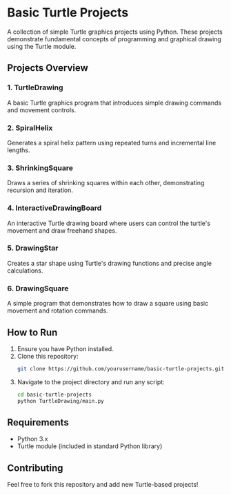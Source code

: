 # Basic Turtle Projects

A collection of simple Turtle graphics projects using Python. These projects demonstrate fundamental concepts of programming and graphical drawing using the Turtle module.

## Projects Overview

### 1. TurtleDrawing
A basic Turtle graphics program that introduces simple drawing commands and movement controls.

### 2. SpiralHelix
Generates a spiral helix pattern using repeated turns and incremental line lengths.

### 3. ShrinkingSquare
Draws a series of shrinking squares within each other, demonstrating recursion and iteration.

### 4. InteractiveDrawingBoard
An interactive Turtle drawing board where users can control the turtle's movement and draw freehand shapes.

### 5. DrawingStar
Creates a star shape using Turtle's drawing functions and precise angle calculations.

### 6. DrawingSquare
A simple program that demonstrates how to draw a square using basic movement and rotation commands.

## How to Run

1. Ensure you have Python installed.
2. Clone this repository:
   ```bash
   git clone https://github.com/yourusername/basic-turtle-projects.git
   ```
3. Navigate to the project directory and run any script:
   ```bash
   cd basic-turtle-projects
   python TurtleDrawing/main.py
   ```

## Requirements

- Python 3.x
- Turtle module (included in standard Python library)

## Contributing
Feel free to fork this repository and add new Turtle-based projects!
